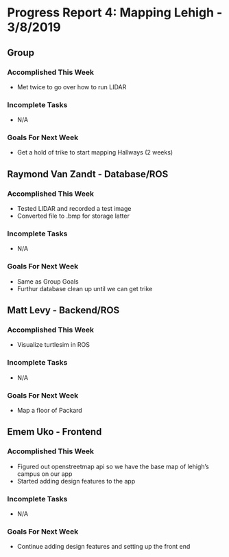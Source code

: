 # Progress Report 4:	Mapping Lehigh -		3/8/2019

## Group

### Accomplished This Week
* Met twice to go over how to run LIDAR

### Incomplete Tasks
* N/A

### Goals For Next Week
* Get a hold of trike to start mapping Hallways (2 weeks)

## Raymond Van Zandt - Database/ROS

### Accomplished This Week
* Tested LIDAR and recorded a test image
* Converted file to .bmp for storage latter

### Incomplete Tasks
* N/A

### Goals For Next Week
* Same as Group Goals
* Furthur database clean up until we can get trike

## Matt Levy - Backend/ROS

### Accomplished This Week
* Visualize turtlesim in ROS

### Incomplete Tasks
* N/A

### Goals For Next Week
* Map a floor of Packard

## Emem Uko - Frontend

### Accomplished This Week
* Figured out openstreetmap api so we have the base map of lehigh’s campus on our app 
* Started adding design features to the app

### Incomplete Tasks
* N/A

### Goals For Next Week
* Continue adding design features and setting up the front end

